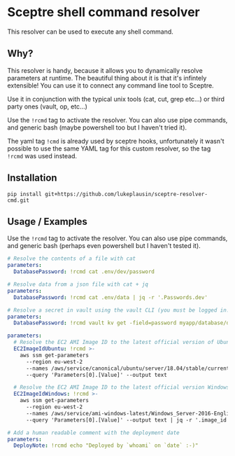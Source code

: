 # Sceptre shell command resolver

This resolver can be used to execute any shell command.

## Why?

This resolver is handy, because it allows you to dynamically resolve parameters at runtime. The beautiful thing about it is that it's infintely extensible! You can use it to connect any command line tool to Sceptre.

Use it in conjunction with the typical unix tools (cat, cut, grep etc...) or third party ones (vault, op, etc...)

Use the `!rcmd` tag to activate the resolver. You can also use pipe commands, and generic bash (maybe powershell too but I haven't tried it).

The yaml tag `!cmd` is already used by sceptre hooks, unfortunately it wasn't possible to use the same YAML tag for this custom resolver, so the tag `!rcmd` was used instead.

## Installation

```
pip install git+https://github.com/lukeplausin/sceptre-resolver-cmd.git
```

## Usage / Examples

Use the `!rcmd` tag to activate the resolver. You can also use pipe commands, and generic bash (perhaps even powershell but I haven't tested it).

```yaml
# Resolve the contents of a file with cat
parameters:
  DatabasePassword: !rcmd cat .env/dev/password
```

```yaml
# Resolve data from a json file with cat + jq
parameters:
  DatabasePassword: !rcmd cat .env/data | jq -r '.Passwords.dev'
```

```yaml
# Resolve a secret in vault using the vault CLI (you must be logged in!)
parameters:
  DatabasePassword: !rcmd vault kv get -field=password myapp/database/dev
```

```yaml
parameters:
  # Resolve the EC2 AMI Image ID to the latest official version of Ubuntu 20.04 at deploy time
  EC2ImageIdUbuntu: !rcmd >-
    aws ssm get-parameters
      --region eu-west-2
      --names /aws/service/canonical/ubuntu/server/18.04/stable/current/amd64/hvm/ebs-gp2/ami-id
      --query 'Parameters[0].[Value]' --output text

  # Resolve the EC2 AMI Image ID to the latest official version Windows Server 2019 at deploy time
  EC2ImageIdWindows: !rcmd >-
    aws ssm get-parameters
      --region eu-west-2
      --names /aws/service/ami-windows-latest/Windows_Server-2016-English-Full-Base
      --query 'Parameters[0].[Value]' --output text | jq -r '.image_id'
```

```yaml
# Add a human readable comment with the deployment date
parameters:
  DeployNote: !rcmd echo "Deployed by `whoami` on `date` :-)"
```
